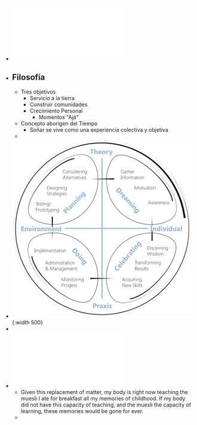- ![DragonDreaming_eBook_spanish_V02.09.pdf](../assets/DragonDreaming_eBook_spanish_V02.09_1659066669651_0.pdf)
- ## Filosofía
	- Tres objetivos
		- Servicio a la tierra
		- Construir comunidades
		- Crecimiento Personal
			- Momentos "Ajá"
	- Concepto aborigen del Tiempo
		- Soñar se vive como una experiencia colectiva y objetiva
	-
- ![image.png](../assets/image_1659066438949_0.png){:width 500}
-
- ![Fact-Sheet-Number-01-The-Universal-Mandala-and-the-Mystery-of-the-Meaning-of-Life.pdf](../assets/Fact-Sheet-Number-01-The-Universal-Mandala-and-the-Mystery-of-the-Meaning-of-Life_1659066224999_0.pdf)
	- Given this replacement of matter, my
	  body is right now teaching the muesli I ate for breakfast all my memories of childhood. If my
	  body did not have this capacity of teaching, and the muesli the capacity of learning, these
	  memories would be gone for ever.
	-